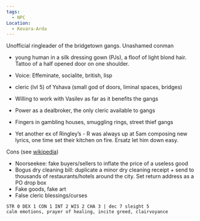 ```yaml
---
tags:
  - NPC
Location:
  - Kevara-Arda
---
```



Unofficial ringleader of the bridgetown gangs. Unashamed conman

- young human in a silk dressing gown (PJs), a floof of light blond hair. Tattoo of a half opened door on one shoulder.
- Voice: Effeminate, socialite, british, lisp
- cleric (lvl 5) of Yshava (small god of doors, liminal spaces, bridges)

- Willing to work with Vasilev as far as it benefits the gangs
- Power as a dealbroker, the only cleric available to gangs
- Fingers in gambling houses, smuggling rings, street thief gangs
- Yet another ex of Ringley’s - R was always up at 5am composing new lyrics, one time set their kitchen on fire. Ersatz let him down easy.

Cons (see [wikipedia](https://en.wikipedia.org/wiki/List_of_confidence_tricks))
- Noorseekee: fake buyers/sellers to inflate the price of a useless good
- Bogus dry cleaning bill: duplicate a minor dry cleaning receipt + send to thousands of restaurants/hotels around the city. Set return address as a PO drop box
- Fake goods, fake art
- False cleric blessings/curses

```
STR 0 DEX 1 CON 1 INT 2 WIS 2 CHA 3 | dec 7 sleight 5
calm emotions, prayer of healing, incite greed, clairvoyance
```
